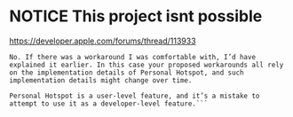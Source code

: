 # NOTICE This project isnt possible

https://developer.apple.com/forums/thread/113933

```
No. If there was a workaround I was comfortable with, I’d have explained it earlier. In this case your proposed workarounds all rely on the implementation details of Personal Hotspot, and such implementation details might change over time.

Personal Hotspot is a user-level feature, and it’s a mistake to attempt to use it as a developer-level feature.```

